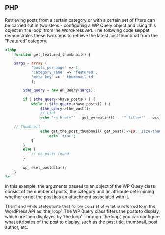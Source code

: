 ## PHP

Retrieving posts from a certain category or with a certain set of filters can be carried out in two steps - configuring a WP Query object and using this object in ‘the loop’ from the WordPress API. The following code snippet demonstrates these two steps to retrieve the latest post thumbnail from the “Featured” category. 

```php
<?php
	function get_featured_thumbnail() {

	$args = array (
			'posts_per_page' => 1, 
			'category_name' => 'featured', 
			'meta_key' => '_thumbnail_id'
			);

		$the_query = new WP_Query($args);

		if ( $the_query->have_posts() ) {
			while ( $the_query->have_posts() ) {
				$the_query->the_post();
				// Link
				echo '<a href="' . get_permalink() . '" title="' . esc_attr( get_post()->post_title ) . '">';
				
	// Thumbnail
				echo get_the_post_thumbnail( get_post()->ID, 'size-thumbnail-medium', array('class' => "headline-img") );
					echo '</a>';
			}
		}
		else {
			// no posts found
		}

		wp_reset_postdata();
	}
?>
```

In this example, the arguments passed to an object of the WP Query class consist of the number of posts, the category and an attribute determining whether or not the post has an attachment associated with it.

The if and while statements that follow consist of what is referred to in the WordPress API as ‘the_loop’. The WP Query class filters the posts to display, which are then displayed by ‘the loop’. Through ‘the loop’, you can configure what attributes of the post to display, such as the post title, thumbnail, post author, etc.